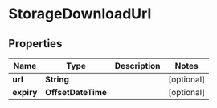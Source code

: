

# StorageDownloadUrl


## Properties

| Name | Type | Description | Notes |
|------------ | ------------- | ------------- | -------------|
|**url** | **String** |  |  [optional] |
|**expiry** | **OffsetDateTime** |  |  [optional] |



